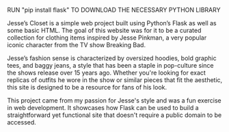RUN "pip install flask" TO DOWNLOAD THE NECESSARY PYTHON LIBRARY

Jesse’s Closet is a simple web project built using Python’s Flask as well as some basic HTML. The goal of this website was for it to be a curated collection for clothing items inspired by Jesse Pinkman, a very popular iconic character from the TV show Breaking Bad.

Jesse’s fashion sense is characterized by oversized hoodies, bold graphic tees, and baggy jeans, a style that has been a staple in pop-culture since the shows release over 15 years ago. Whether you're looking for exact replicas of outfits he wore in the show or similar pieces that fit the aesthetic, this site is designed to be a resource for fans of his look.

This project came from my passion for Jesse's style and was a fun exercise in web development. It showcases how Flask can be used to build a straightforward yet functional site that doesn't require a public domain to be accessed.
